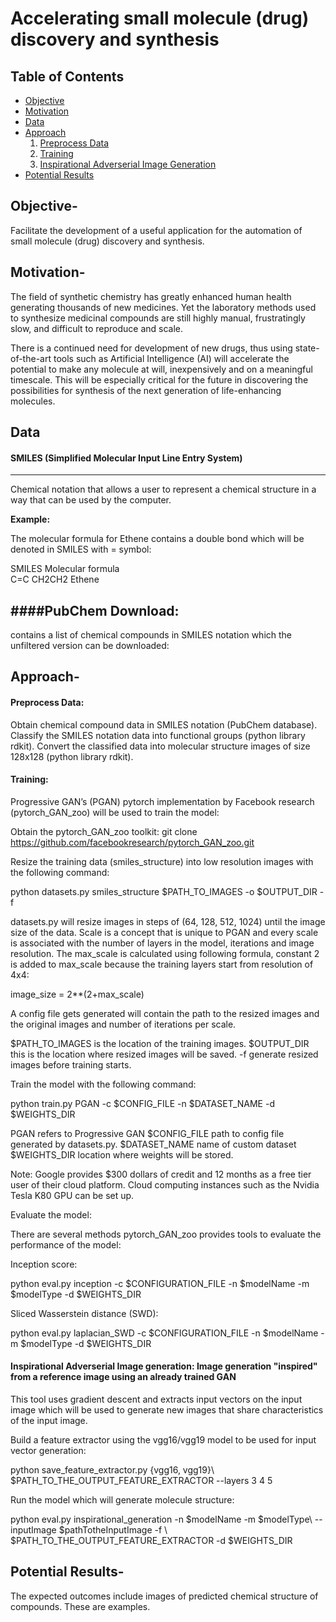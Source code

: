 # Accelerating small molecule (drug) discovery and synthesis

Table of Contents
-----------------
- [Objective](#objective)
- [Motivation](#motivation)
- [Data](#data)
- [Approach](#approach)
  1. [Preprocess Data](#preprocessdata) 
  2. [Training](#training) 
  3. [Inspirational Adverserial Image Generation](#inspirationalgeneration) 
- [Potential Results](#results)


## <a name="objective"></a> Objective-
Facilitate the development of a useful application for the automation of small molecule (drug) discovery and synthesis.

## <a name="motivation"></a> Motivation-

The field of synthetic chemistry has greatly enhanced human health generating thousands of new medicines. Yet the laboratory methods used to synthesize medicinal compounds are still highly manual, frustratingly slow, and difficult to reproduce and scale. 

There is a continued need for development of new drugs,  thus using state-of-the-art tools such as Artificial Intelligence (AI) will accelerate the potential to make any molecule at will, inexpensively and on a meaningful timescale. This will be especially critical for the future in discovering the possibilities for synthesis of the next generation of life-enhancing  molecules.

## <a name="data"></a> Data

#### SMILES (Simplified Molecular Input Line Entry System) 
---
Chemical notation that allows a user to represent a chemical structure in a way that can be used by the computer.

**Example:**

The molecular formula for Ethene contains a double bond which will be denoted in SMILES with = symbol:

SMILES	Molecular formula	
C=C	CH2CH2	Ethene


####PubChem Download:  
---
contains a list of chemical compounds in SMILES notation which the unfiltered version can be downloaded: 


## <a name="approach"></a> Approach-

#### Preprocess Data:

Obtain chemical compound data in SMILES notation (PubChem database). 
Classify the SMILES notation data into functional groups (python library rdkit).
Convert the classified data into molecular structure images of size 128x128 (python library rdkit).

#### Training:

Progressive GAN’s (PGAN) pytorch implementation by Facebook research (pytorch_GAN_zoo) will be used to train the model:

Obtain the pytorch_GAN_zoo toolkit:
git clone https://github.com/facebookresearch/pytorch_GAN_zoo.git

Resize the training data (smiles_structure) into low resolution images with the following command:

python datasets.py smiles_structure $PATH_TO_IMAGES -o $OUTPUT_DIR -f

datasets.py will resize images in steps of (64, 128, 512, 1024) until the image size of the data. Scale is a concept that is unique to PGAN and every scale is associated with the number of layers in the model, iterations and image resolution. The max_scale is calculated using following formula, constant 2 is added to max_scale because the training layers start from resolution of 4x4:

image_size = 2**(2+max_scale)

A config file gets generated will contain the path to the resized images and the original images and number of iterations per scale. 

$PATH_TO_IMAGES is the location of the training images. 
$OUTPUT_DIR  this is the location where resized images will be saved. 
-f  generate resized images before training starts. 

Train the model with the following command:

python train.py PGAN -c $CONFIG_FILE -n $DATASET_NAME -d $WEIGHTS_DIR

PGAN refers to Progressive GAN 
$CONFIG_FILE  path to config file generated by datasets.py. 
$DATASET_NAME   name of custom dataset
$WEIGHTS_DIR  location where weights will be stored. 

Note: Google provides $300 dollars of credit and 12 months as a free tier user of their cloud platform. Cloud computing instances such as the Nvidia Tesla K80 GPU can be set up.

Evaluate the model:

There are several methods pytorch_GAN_zoo provides tools to evaluate the performance of the model:

Inception score: 

python eval.py inception -c $CONFIGURATION_FILE -n $modelName -m $modelType -d $WEIGHTS_DIR

Sliced Wasserstein distance (SWD):

python eval.py laplacian_SWD -c $CONFIGURATION_FILE -n $modelName -m $modelType -d $WEIGHTS_DIR

#### Inspirational Adverserial Image generation:  Image generation "inspired" from a reference image using an already trained GAN

This tool uses gradient descent and extracts input vectors on the input image which will be used to generate new images that share characteristics of the input image. 

Build a feature extractor using the vgg16/vgg19 model to be used for input vector generation:

python save_feature_extractor.py {vgg16, vgg19}\   $PATH_TO_THE_OUTPUT_FEATURE_EXTRACTOR --layers 3 4 5

Run the model which will generate molecule structure:

python eval.py inspirational_generation -n $modelName -m $modelType\ --inputImage $pathTotheInputImage -f \ $PATH_TO_THE_OUTPUT_FEATURE_EXTRACTOR -d $WEIGHTS_DIR

## <a name="results"></a> Potential Results-

The expected outcomes include images of predicted chemical structure of compounds. These are examples.

